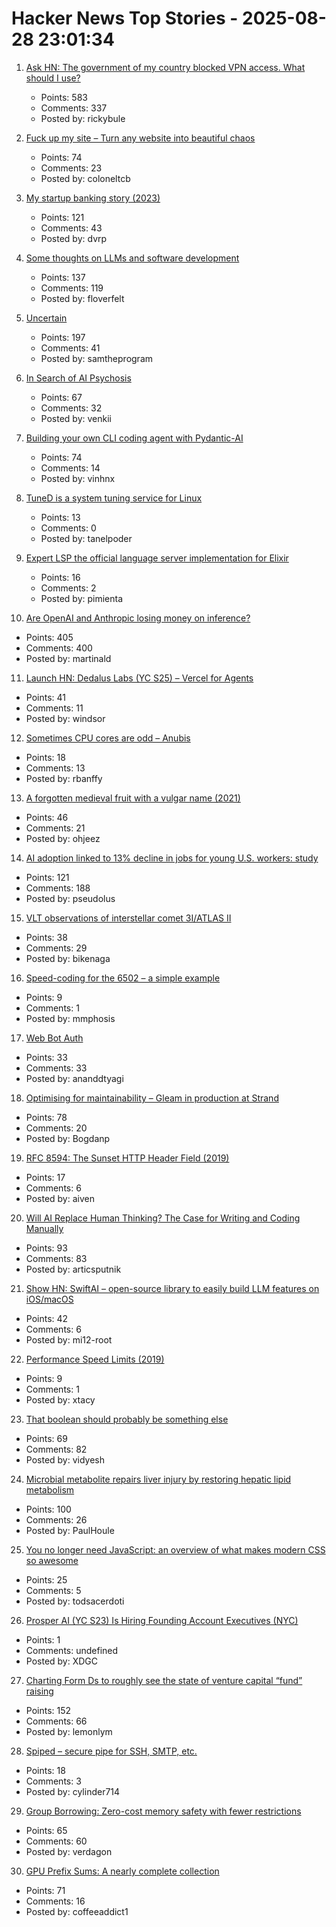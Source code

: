 # Hacker News Top Stories - 2025-08-28 23:01:34

1. [Ask HN: The government of my country blocked VPN access. What should I use?](undefined)
   - Points: 583
   - Comments: 337
   - Posted by: rickybule

2. [Fuck up my site – Turn any website into beautiful chaos](https://www.fuckupmysite.com/?url=https%3A%2F%2Fnews.ycombinator.com&torchCursor=true&comicSans=true&fakeCursors=true&peskyFly=true)
   - Points: 74
   - Comments: 23
   - Posted by: coloneltcb

3. [My startup banking story (2023)](https://mitchellh.com/writing/my-startup-banking-story)
   - Points: 121
   - Comments: 43
   - Posted by: dvrp

4. [Some thoughts on LLMs and software development](https://martinfowler.com/articles/202508-ai-thoughts.html)
   - Points: 137
   - Comments: 119
   - Posted by: floverfelt

5. [Uncertain<T>](https://nshipster.com/uncertainty/)
   - Points: 197
   - Comments: 41
   - Posted by: samtheprogram

6. [In Search of AI Psychosis](https://www.astralcodexten.com/p/in-search-of-ai-psychosis)
   - Points: 67
   - Comments: 32
   - Posted by: venkii

7. [Building your own CLI coding agent with Pydantic-AI](https://martinfowler.com/articles/build-own-coding-agent.html)
   - Points: 74
   - Comments: 14
   - Posted by: vinhnx

8. [TuneD is a system tuning service for Linux](https://tuned-project.org/)
   - Points: 13
   - Comments: 0
   - Posted by: tanelpoder

9. [Expert LSP the official language server implementation for Elixir](https://github.com/elixir-lang/expert)
   - Points: 16
   - Comments: 2
   - Posted by: pimienta

10. [Are OpenAI and Anthropic losing money on inference?](https://martinalderson.com/posts/are-openai-and-anthropic-really-losing-money-on-inference/)
   - Points: 405
   - Comments: 400
   - Posted by: martinald

11. [Launch HN: Dedalus Labs (YC S25) – Vercel for Agents](undefined)
   - Points: 41
   - Comments: 11
   - Posted by: windsor

12. [Sometimes CPU cores are odd – Anubis](https://anubis.techaro.lol/blog/2025/cpu-core-odd/)
   - Points: 18
   - Comments: 13
   - Posted by: rbanffy

13. [A forgotten medieval fruit with a vulgar name (2021)](https://www.bbc.com/future/article/20210325-the-strange-medieval-fruit-the-world-forgot)
   - Points: 46
   - Comments: 21
   - Posted by: ohjeez

14. [AI adoption linked to 13% decline in jobs for young U.S. workers: study](https://www.cnbc.com/2025/08/28/generative-ai-reshapes-us-job-market-stanford-study-shows-entry-level-young-workers.html)
   - Points: 121
   - Comments: 188
   - Posted by: pseudolus

15. [VLT observations of interstellar comet 3I/ATLAS II](https://arxiv.org/abs/2508.18382)
   - Points: 38
   - Comments: 29
   - Posted by: bikenaga

16. [Speed-coding for the 6502 – a simple example](https://www.colino.net/wordpress/en/archives/2025/08/28/speed-coding-for-the-6502-a-simple-example/)
   - Points: 9
   - Comments: 1
   - Posted by: mmphosis

17. [Web Bot Auth](https://developers.cloudflare.com/bots/reference/bot-verification/web-bot-auth/)
   - Points: 33
   - Comments: 33
   - Posted by: ananddtyagi

18. [Optimising for maintainability – Gleam in production at Strand](https://gleam.run/case-studies/strand/)
   - Points: 78
   - Comments: 20
   - Posted by: Bogdanp

19. [RFC 8594: The Sunset HTTP Header Field (2019)](https://datatracker.ietf.org/doc/html/rfc8594)
   - Points: 17
   - Comments: 6
   - Posted by: aiven

20. [Will AI Replace Human Thinking? The Case for Writing and Coding Manually](https://www.ssp.sh/brain/will-ai-replace-humans/)
   - Points: 93
   - Comments: 83
   - Posted by: articsputnik

21. [Show HN: SwiftAI – open-source library to easily build LLM features on iOS/macOS](https://github.com/mi12labs/SwiftAI)
   - Points: 42
   - Comments: 6
   - Posted by: mi12-root

22. [Performance Speed Limits (2019)](https://travisdowns.github.io/blog/2019/06/11/speed-limits.html)
   - Points: 9
   - Comments: 1
   - Posted by: xtacy

23. [That boolean should probably be something else](https://ntietz.com/blog/that-boolean-should-probably-be-something-else/)
   - Points: 69
   - Comments: 82
   - Posted by: vidyesh

24. [Microbial metabolite repairs liver injury by restoring hepatic lipid metabolism](https://journals.asm.org/doi/10.1128/mbio.01718-25)
   - Points: 100
   - Comments: 26
   - Posted by: PaulHoule

25. [You no longer need JavaScript: an overview of what makes modern CSS so awesome](https://lyra.horse/blog/2025/08/you-dont-need-js/)
   - Points: 25
   - Comments: 5
   - Posted by: todsacerdoti

26. [Prosper AI (YC S23) Is Hiring Founding Account Executives (NYC)](https://jobs.ashbyhq.com/prosper-ai/29684590-4cec-4af2-bb69-eb5c6d595fb8)
   - Points: 1
   - Comments: undefined
   - Posted by: XDGC

27. [Charting Form Ds to roughly see the state of venture capital “fund” raising](https://tj401.com/blog/formd/index.html)
   - Points: 152
   - Comments: 66
   - Posted by: lemonlym

28. [Spiped – secure pipe for SSH, SMTP, etc.](https://www.tarsnap.com/spiped.html)
   - Points: 18
   - Comments: 3
   - Posted by: cylinder714

29. [Group Borrowing: Zero-cost memory safety with fewer restrictions](https://verdagon.dev/blog/group-borrowing)
   - Points: 65
   - Comments: 60
   - Posted by: verdagon

30. [GPU Prefix Sums: A nearly complete collection](https://github.com/b0nes164/GPUPrefixSums)
   - Points: 71
   - Comments: 16
   - Posted by: coffeeaddict1

